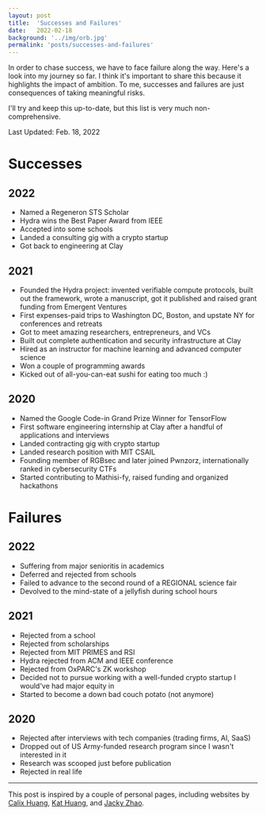 ```yaml
---
layout: post
title:  'Successes and Failures'
date:   2022-02-18
background: '../img/orb.jpg'
permalink: 'posts/successes-and-failures'
---
```


In order to chase success, we have to face failure along the way. Here's a look into my journey so far. I think it's important to share this because it highlights the impact of ambition. To me, successes and failures are just consequences of taking meaningful risks.

I'll try and keep this up-to-date, but this list is very much non-comprehensive.

Last Updated: Feb. 18, 2022

# Successes
## 2022
- Named a Regeneron STS Scholar
- Hydra wins the Best Paper Award from IEEE
- Accepted into some schools
- Landed a consulting gig with a crypto startup
- Got back to engineering at Clay

## 2021
- Founded the Hydra project: invented verifiable compute protocols, built out the framework, wrote a manuscript, got it published and raised grant funding from Emergent Ventures
- First expenses-paid trips to Washington DC, Boston, and upstate NY for conferences and retreats
- Got to meet amazing researchers, entrepreneurs, and VCs
- Built out complete authentication and security infrastructure at Clay
- Hired as an instructor for machine learning and advanced computer science
- Won a couple of programming awards
- Kicked out of all-you-can-eat sushi for eating too much :)

## 2020
- Named the Google Code-in Grand Prize Winner for TensorFlow
- First software engineering internship at Clay after a handful of applications and interviews
- Landed contracting gig with crypto startup
- Landed research position with MIT CSAIL
- Founding member of RGBsec and later joined Pwnzorz, internationally ranked in cybersecurity CTFs
- Started contributing to Mathisi-fy, raised funding and organized hackathons

<p></p>

# Failures
## 2022
- Suffering from major senioritis in academics
- Deferred and rejected from schools
- Failed to advance to the second round of a REGIONAL science fair
- Devolved to the mind-state of a jellyfish during school hours

## 2021
- Rejected from a school
- Rejected from scholarships
- Rejected from MIT PRIMES and RSI
- Hydra rejected from ACM and IEEE conference
- Rejected from OxPARC's ZK workshop
- Decided not to pursue working with a well-funded crypto startup I would've had major equity in
- Started to become a down bad couch potato (not anymore)

## 2020
- Rejected after interviews with tech companies (trading firms, AI, SaaS)
- Dropped out of US Army-funded research program since I wasn't interested in it
- Research was scooped just before publication
- Rejected in real life


---

This post is inspired by a couple of personal pages, including websites by [Calix Huang](https://calix.dev/blog/failures), [Kat Huang](https://www.katmh.com/fail), and [Jacky Zhao](https://jzhao.xyz/posts/a-failure-resume/).